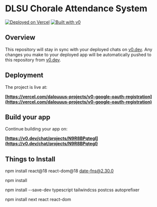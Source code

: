 # DLSU Chorale Attendance System

[![Deployed on Vercel](https://img.shields.io/badge/Deployed%20on-Vercel-black?style=for-the-badge&logo=vercel)](https://vercel.com/dalouuus-projects/v0-google-oauth-registration)
[![Built with v0](https://img.shields.io/badge/Built%20with-v0.dev-black?style=for-the-badge)](https://v0.dev/chat/projects/N9R8BPqtegI)

## Overview

This repository will stay in sync with your deployed chats on [v0.dev](https://v0.dev).
Any changes you make to your deployed app will be automatically pushed to this repository from [v0.dev](https://v0.dev).

## Deployment

The project is live at:

**[https://vercel.com/dalouuus-projects/v0-google-oauth-registration](https://vercel.com/dalouuus-projects/v0-google-oauth-registration)**

## Build your app

Continue building your app on:

**[https://v0.dev/chat/projects/N9R8BPqtegI](https://v0.dev/chat/projects/N9R8BPqtegI)**

## Things to Install

npm install react@18 react-dom@18 date-fns@2.30.0

npm install

npm install --save-dev typescript tailwindcss postcss autoprefixer

npm install next react react-dom
